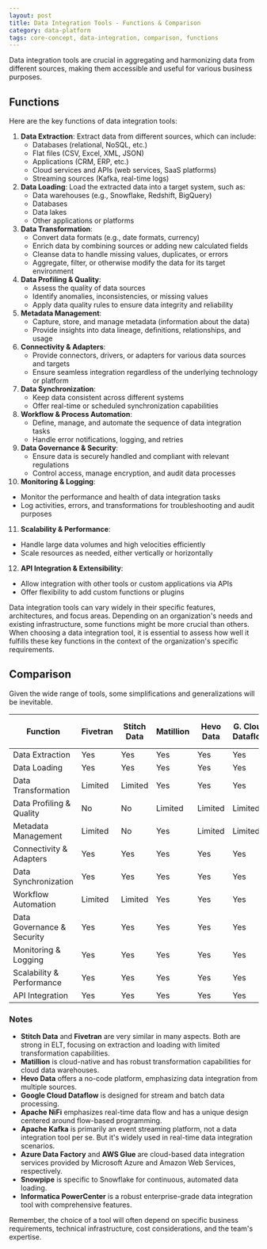 ```yaml
---
layout: post
title: Data Integration Tools - Functions & Comparison
category: data-platform
tags: core-concept, data-integration, comparison, functions
---
```


Data integration tools are crucial in aggregating and harmonizing data from different sources, making them accessible and useful for various business purposes. 

## Functions

Here are the key functions of data integration tools:

1. **Data Extraction**: Extract data from different sources, which can include:
   - Databases (relational, NoSQL, etc.)
   - Flat files (CSV, Excel, XML, JSON)
   - Applications (CRM, ERP, etc.)
   - Cloud services and APIs (web services, SaaS platforms)
   - Streaming sources (Kafka, real-time logs)
2. **Data Loading**: Load the extracted data into a target system, such as:
   - Data warehouses (e.g., Snowflake, Redshift, BigQuery)
   - Databases
   - Data lakes
   - Other applications or platforms
3. **Data Transformation**:
   - Convert data formats (e.g., date formats, currency)
   - Enrich data by combining sources or adding new calculated fields
   - Cleanse data to handle missing values, duplicates, or errors
   - Aggregate, filter, or otherwise modify the data for its target environment
4. **Data Profiling & Quality**: 
   - Assess the quality of data sources 
   - Identify anomalies, inconsistencies, or missing values
   - Apply data quality rules to ensure data integrity and reliability
5. **Metadata Management**:
   - Capture, store, and manage metadata (information about the data)
   - Provide insights into data lineage, definitions, relationships, and usage
6. **Connectivity & Adapters**:
   - Provide connectors, drivers, or adapters for various data sources and targets
   - Ensure seamless integration regardless of the underlying technology or platform
7. **Data Synchronization**:
   - Keep data consistent across different systems
   - Offer real-time or scheduled synchronization capabilities
8. **Workflow & Process Automation**:
   - Define, manage, and automate the sequence of data integration tasks
   - Handle error notifications, logging, and retries
9. **Data Governance & Security**:
   - Ensure data is securely handled and compliant with relevant regulations
   - Control access, manage encryption, and audit data processes
10. **Monitoring & Logging**:
   - Monitor the performance and health of data integration tasks
   - Log activities, errors, and transformations for troubleshooting and audit purposes
11. **Scalability & Performance**:
   - Handle large data volumes and high velocities efficiently
   - Scale resources as needed, either vertically or horizontally
12. **API Integration & Extensibility**:
   - Allow integration with other tools or custom applications via APIs
   - Offer flexibility to add custom functions or plugins

Data integration tools can vary widely in their specific features, architectures, and focus areas. Depending on an organization's needs and existing infrastructure, some functions might be more crucial than others. When choosing a data integration tool, it is essential to assess how well it fulfills these key functions in the context of the organization's specific requirements.

## Comparison

 Given the wide range of tools, some simplifications and generalizations will be inevitable. 


| **Function**                | **Fivetran** | **Stitch Data** | **Matillion** | **Hevo Data** | **G. Cloud Dataflow** | **Apache NiFi** | **Talend** | **Apache Kafka** | **Azure Data Factory** | **AWS Glue** | **Snowpipe** | **Informatica PowerCenter** |
|-----------------------------|--------------|-----------------|---------------|---------------|-----------------------|-----------------|------------|------------------|------------------------|--------------|--------------|----------------------------|
| Data Extraction             | Yes          | Yes             | Yes           | Yes           | Yes                   | Yes             | Yes        | Yes              | Yes                    | Yes          | Limited      | Yes                        |
| Data Loading                | Yes          | Yes             | Yes           | Yes           | Yes                   | Yes             | Yes        | Yes              | Yes                    | Yes          | Yes          | Yes                        |
| Data Transformation         | Limited      | Limited         | Yes           | Yes           | Yes                   | Yes             | Yes        | No               | Limited                | Yes          | Limited      | Yes                        |
| Data Profiling & Quality    | No           | No              | Limited       | Limited       | Limited               | Limited         | Yes        | No               | No                     | Limited      | No           | Yes                        |
| Metadata Management         | Limited      | No              | Yes           | Limited       | Limited               | Yes             | Yes        | No               | Yes                    | Yes          | No           | Yes                        |
| Connectivity & Adapters     | Yes          | Yes             | Yes           | Yes           | Yes                   | Yes             | Yes        | Yes              | Yes                    | Yes          | Limited      | Yes                        |
| Data Synchronization        | Yes          | Yes             | Yes           | Yes           | Yes                   | Yes             | Yes        | Yes              | Yes                    | Yes          | Yes          | Yes                        |
| Workflow Automation         | Limited      | Limited         | Yes           | Yes           | Yes                   | Yes             | Yes        | No               | Yes                    | Yes          | No           | Yes                        |
| Data Governance & Security  | Yes          | Yes             | Yes           | Yes           | Yes                   | Yes             | Yes        | Yes              | Yes                    | Yes          | Yes          | Yes                        |
| Monitoring & Logging        | Yes          | Yes             | Yes           | Yes           | Yes                   | Yes             | Yes        | Yes              | Yes                    | Yes          | Limited      | Yes                        |
| Scalability & Performance   | Yes          | Yes             | Yes           | Yes           | Yes                   | Yes             | Yes        | Yes              | Yes                    | Yes          | Yes          | Yes                        |
| API Integration             | Yes          | Yes             | Yes           | Yes           | Yes                   | Yes             | Yes        | Yes              | Yes                    | Yes          | Yes          | Yes                        |

### Notes

- **Stitch Data** and **Fivetran** are very similar in many aspects. Both are strong in ELT, focusing on extraction and loading with limited transformation capabilities.
- **Matillion** is cloud-native and has robust transformation capabilities for cloud data warehouses.
- **Hevo Data** offers a no-code platform, emphasizing data integration from multiple sources.
- **Google Cloud Dataflow** is designed for stream and batch data processing.
- **Apache NiFi** emphasizes real-time data flow and has a unique design centered around flow-based programming.
- **Apache Kafka** is primarily an event streaming platform, not a data integration tool per se. But it's widely used in real-time data integration scenarios.
- **Azure Data Factory** and **AWS Glue** are cloud-based data integration services provided by Microsoft Azure and Amazon Web Services, respectively.
- **Snowpipe** is specific to Snowflake for continuous, automated data loading.
- **Informatica PowerCenter** is a robust enterprise-grade data integration tool with comprehensive features.

Remember, the choice of a tool will often depend on specific business requirements, technical infrastructure, cost considerations, and the team's expertise.

